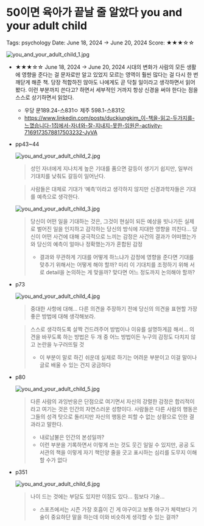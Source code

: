 # 50이면 육아가 끝날 줄 알았다 you and your adult child

Tags: psychology
Date: June 18, 2024 → June 20, 2024
Score: ★★★☆☆

![you_and_your_adult_child_1.jpg](you_and_your_adult_child/you_and_your_adult_child_1.jpg)

- ★★★☆☆ June 18, 2024 → June 20, 2024 시대의 변화가 사람의 모든 생활에 영향을 준다는 걸 문자로만 알고 있었지 모르는 영역이 훨씬 많다는 걸 다시 한 번 깨닫게 해준 책. 당장 적합하진 않아도 나에게도 곧 닥칠 일이라고 생각하면서 읽어봤다. 이런 부분까지 쓴다고? 하면서 세부적인 거까지 항상 신경을 써야 한다는 점을 스스로 상기하면서 읽었다.
    - 우당 문189.24-스831ㅇ 제주 598.1-스831오
    - https://www.linkedin.com/posts/duckjungkim_이-책을-읽고-두가지를-느꼈습니다-1집에서-자녀와-잘-지내지-못한-임원은-activity-7169173578817503232-JyVA
- pp43~44

    ![you_and_your_adult_child_2.jpg](you_and_your_adult_child/you_and_your_adult_child_2.jpg)

    > 성인 자녀에게 지나치게 높은 기대를 품으면 갈등이 생기기 쉽지만, 일부러 기대치를 낮춰도 갈등이 일어난다.
    >

    > 사람들은 대체로 기대가 ‘예측’이라고 생각하지 않지만 신경과학자들은 기대를 예측으로 생각한다.
    >

    ![you_and_your_adult_child_3.jpg](you_and_your_adult_child/you_and_your_adult_child_3.jpg)

    > 당신이 어떤 일을 기대하는 것은, 그것이 현실이 되든 예상을 빗나가든 실제로 벌어진 일을 인지하고 감각하는 당신의 방식에 지대한 영향을 끼친다… 당신이 어떤 사건에 대해 궁극적으로 느끼는 감정은 사건의 결과가 어떠했는가와 당신의 예측이 얼마나 정확했는가가 혼합된 감정
    >
    > - 결과와 무관하게 기대를 어떻게 하느냐가 감정에 영향을 준다면 기대를 맞추기 위해서는 어떻게 해야 할까? 미리 이 기대치를 조정하기 위해 서로 detail을 논의하는 게 맞을까? 맞다면 어느 정도까지 논의해야 할까?
- p73

    ![you_and_your_adult_child_4.jpg](you_and_your_adult_child/you_and_your_adult_child_4.jpg)

    > 중대한 사항에 대해… 다른 의견을 주장하기 전에 당신의 의견을 표현할 가장 좋은 방법에 대해 생각해보라.
    >

    > 스스로 생각하도록 살짝 건드려주어 방법이나 이유를 설명하게끔 해서… 의견을 바꾸도록 하는 방법은 두 개 중 어느 방법이든 누구의 감정도 다치지 않고 논란을 누구러뜨릴 것
    >
    > - 이 부분이 말로 하긴 쉬운데 실제로 하기는 어려운 부분이고 이걸 말이나 글로 배울 수 있는 건지 궁금하다
- p80

    ![you_and_your_adult_child_5.jpg](you_and_your_adult_child/you_and_your_adult_child_5.jpg)

    > 다른 사람의 과잉반응은 단점으로 여기면서 자신의 강렬한 감정은 합리적이라고 여기는 것은 인간의 자연스러운 성향이다. 사람들은 다른 사람의 행동은 그들의 성격 탓으로 돌리지만 자신의 행동은 피할 수 없는 상황으로 인한 결과라고 말한다.
    >
    > - 내로남불은 인간의 본성일까?
    > - 이런 부분을 기록하면서 이렇게 쓰는 것도 웃긴 일일 수 있지만, 공공 도서관의 책을 이렇게 자기 책인양 줄을 긋고 표시하는 심리를 도무지 이해할 수가 없다
- p351

    ![you_and_your_adult_child_6.jpg](you_and_your_adult_child/you_and_your_adult_child_6.jpg)

    > 나이 드는 것에는 부담도 있지만 이점도 있다… 힘보다 기술…
    >
    > - 스포츠에서는 시즌 가장 호흡이 긴 게 야구이고 보통 야구가 체력보다 기술이 중요하단 말을 하는데 이와 비슷하게 생각할 수 있는 걸까?
